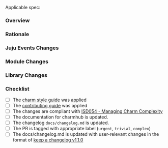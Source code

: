 Applicable spec: <link>

### Overview

<!-- A high level overview of the change -->

### Rationale

<!-- The reason the change is needed -->

### Juju Events Changes

<!-- Any changes to the juju events being observed (newly added, significantly modified or deleted) -->

### Module Changes

<!-- Any high level changes to modules and why (Service, Observer, helper) -->

### Library Changes

<!-- Any changes to charm libraries -->

### Checklist

- [ ] The [charm style guide](https://juju.is/docs/sdk/styleguide) was applied
- [ ] The [contributing guide](https://github.com/canonical/is-charms-contributing-guide) was applied
- [ ] The changes are compliant with [ISD054 - Managing Charm Complexity](https://discourse.charmhub.io/t/specification-isd014-managing-charm-complexity/11619)
- [ ] The documentation for charmhub is updated.
- [ ] The changelog `docs/changelog.md` is updated.
- [ ] The PR is tagged with appropriate label (`urgent`, `trivial`, `complex`)
- [ ] The docs/changelog.md is updated with user-relevant changes in the format of [keep a changelog v1.1.0](https://keepachangelog.com/en/1.1.0/)

<!-- Explanation for any unchecked items above -->
